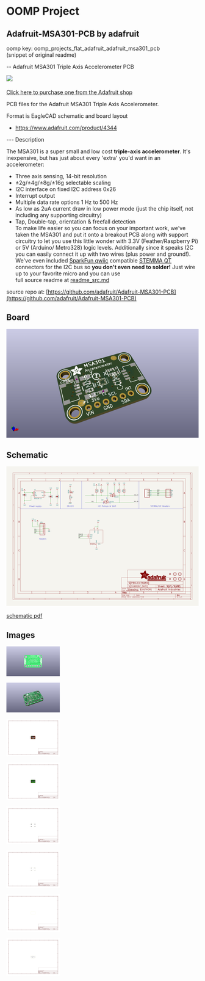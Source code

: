 # OOMP Project  
## Adafruit-MSA301-PCB  by adafruit  
  
oomp key: oomp_projects_flat_adafruit_adafruit_msa301_pcb  
(snippet of original readme)  
  
-- Adafruit MSA301 Triple Axis Accelerometer PCB  
  
<a href="http://www.adafruit.com/products/4344"><img src="assets/4344.jpg?raw=true" width="500px"><br/>  
Click here to purchase one from the Adafruit shop</a>  
  
PCB files for the Adafruit MSA301 Triple Axis Accelerometer.   
  
Format is EagleCAD schematic and board layout  
* https://www.adafruit.com/product/4344  
  
--- Description  
  
The MSA301 is a super small and low cost **triple-axis accelerometer**. It's inexpensive, but has just about every 'extra' you'd want in an accelerometer:  
  
* Three axis sensing, 14-bit resolution  
* ±2g/±4g/±8g/±16g selectable scaling  
* I2C interface on fixed I2C address 0x26  
* Interrupt output  
* Multiple data rate options 1 Hz to 500 Hz  
* As low as 2uA current draw in low power mode (just the chip itself, not including any supporting circuitry)  
* Tap, Double-tap, orientation & freefall detection  
To make life easier so you can focus on your important work, we've taken the MSA301 and put it onto a breakout PCB along with support circuitry to let you use this little wonder with 3.3V (Feather/Raspberry Pi) or 5V (Arduino/ Metro328) logic levels. Additionally since it speaks I2C you can easily connect it up with two wires (plus power and ground!).  We've even included [SparkFun qwiic](https://www.sparkfun.com/qwiic) compatible [STEMMA QT](https://learn.adafruit.com/introducing-adafruit-stemma-qt) connectors for the I2C bus so **you don't even need to solder!** Just wire up to your favorite micro and you can use   
  full source readme at [readme_src.md](readme_src.md)  
  
source repo at: [https://github.com/adafruit/Adafruit-MSA301-PCB](https://github.com/adafruit/Adafruit-MSA301-PCB)  
## Board  
  
[![working_3d.png](working_3d_600.png)](working_3d.png)  
## Schematic  
  
[![working_schematic.png](working_schematic_600.png)](working_schematic.png)  
  
[schematic pdf](working_schematic.pdf)  
## Images  
  
[![working_3D_bottom.png](working_3D_bottom_140.png)](working_3D_bottom.png)  
  
[![working_3D_top.png](working_3D_top_140.png)](working_3D_top.png)  
  
[![working_assembly_page_01.png](working_assembly_page_01_140.png)](working_assembly_page_01.png)  
  
[![working_assembly_page_02.png](working_assembly_page_02_140.png)](working_assembly_page_02.png)  
  
[![working_assembly_page_03.png](working_assembly_page_03_140.png)](working_assembly_page_03.png)  
  
[![working_assembly_page_04.png](working_assembly_page_04_140.png)](working_assembly_page_04.png)  
  
[![working_assembly_page_05.png](working_assembly_page_05_140.png)](working_assembly_page_05.png)  
  
[![working_assembly_page_06.png](working_assembly_page_06_140.png)](working_assembly_page_06.png)  
